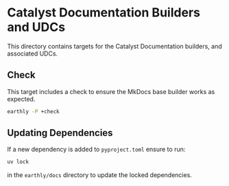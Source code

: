 # Catalyst Documentation Builders and UDCs

This directory contains targets for the Catalyst Documentation builders, and associated UDCs.

## Check

This target includes a check to ensure the MkDocs base builder works as expected.

```bash
earthly -P +check
```

## Updating Dependencies

If a new dependency is added to `pyproject.toml` ensure to run:

```sh
uv lock
```

in the `earthly/docs` directory to update the locked dependencies.
